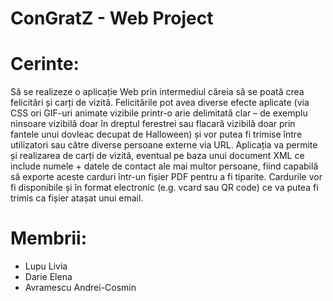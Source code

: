 # ConGratZ - Web Project

# Cerinte:
Să se realizeze o aplicație Web prin intermediul căreia să se poată crea felicitări și carți de vizită.  Felicitările pot avea diverse efecte aplicate (via CSS ori GIF-uri animate vizibile printr-o arie delimitată clar – de exemplu ninsoare vizibilă doar în dreptul ferestrei sau flacară vizibilă doar prin fantele unui dovleac decupat de Halloween) și vor putea fi trimise între utilizatori sau către diverse persoane externe via URL. Aplicația va permite și realizarea de carți de vizită, eventual pe baza unui document XML ce include numele + datele de contact ale mai multor persoane, fiind capabilă să exporte aceste carduri într-un fișier PDF pentru a fi tiparite. Cardurile vor fi disponibile și în format electronic (e.g. vcard sau QR code) ce va putea fi trimis ca fișier atașat unui email.

# Membrii:

 - Lupu Livia
 - Darie Elena
 - Avramescu Andrei-Cosmin
